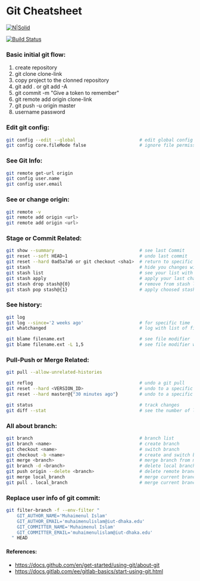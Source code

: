 # Git Cheatsheet

[![N|Solid](https://icon-library.com/images/git-icon/git-icon-18.jpg)](www.linkedin.com/in/muhaimenul/)

[![Build Status](https://travis-ci.org/joemccann/dillinger.svg?branch=master)](https://miobyte.com/muhaimenul)


### Basic initial git flow:

1. create repository
2. git clone clone-link
3. copy project to the clonned repository
4. git add . or git add -A
5. git commit -m "Give a token to remember"
6. git remote add origin clone-link
7. git push -u origin master
8. username password


### Edit git config:

```sh
git config --edit --global                        # edit global config
git config core.fileMode false                    # ignore file permission
```

### See Git Info:

```sh
git remote get-url origin
git config user.name
git config user.email
```


### See or change origin:

```sh
git remote -v
git remote add origin <url>
git remote add origin <url>
```

### Stage or Commit Related:

```sh
git show --summary                                # see last Commit
git reset --soft HEAD~1                           # undo last commit
git reset --hard 0ad5a7a6 or git checkout <sha1>  # return to specific commit
git stash                                         # hide you changes without commit
git stash list                                    # see your list with hidden changes
git stash apply                                   # apply your last changes from stash list
git stash drop stash@{0}                          # remove from stash list
git stash pop stash@{1}                           # apply choosed stash and drop it from stash list
```

### See history:

```sh
git log
git log --since='2 weeks ago'                     # for specific time
git whatchanged                                   # log with list of files
```

```sh
git blame filename.ext                            # see file modifier
git blame filename.ext -L 1,5                     # see file modifier within lines
```

### Pull-Push or Merge Related:

```sh
git pull --allow-unrelated-histories
```

```sh
git reflog                                        # undo a git pull
git reset --hard <VERSION_ID>                     # undo to a specific commit
git reset --hard master@{"30 minutes ago"}        # undo to a specific time
```

```sh
git status                                        # track changes
git diff --stat                                   # see the number of lines changed
```

### All about branch:

```sh
git branch                                        # branch list
git branch <name>                                 # create branch 
git checkout <name>                               # switch branch
git checkout -b <name>                            # create and switch branch
git merge <branch>                                # merge branch from master
git branch -d <branch>                            # delete local branch (-D for force delete)
git push origin --delete <branch>                 # delete remote branch
git merge local_branch                            # merge current branch with local_branch
git pull . local_branch                           # merge current branch with local_branch
```

### Replace user info of git commit:

```sh
git filter-branch -f --env-filter "
    GIT_AUTHOR_NAME='Muhaimenul Islam'
    GIT_AUTHOR_EMAIL='muhaimenulislam@iut-dhaka.edu'
    GIT_COMMITTER_NAME='Muhaimenul Islam'
    GIT_COMMITTER_EMAIL='muhaimenulislam@iut-dhaka.edu'
  " HEAD
```


#### References:
- https://docs.github.com/en/get-started/using-git/about-git
- https://docs.gitlab.com/ee/gitlab-basics/start-using-git.html